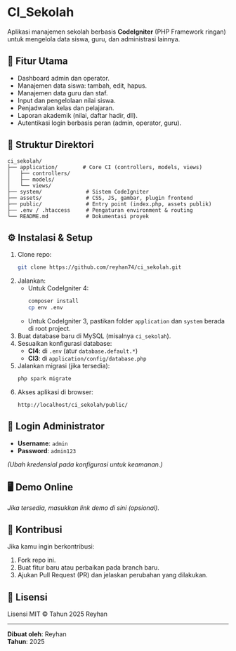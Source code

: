 # CI_Sekolah

Aplikasi manajemen sekolah berbasis **CodeIgniter** (PHP Framework ringan) untuk mengelola data siswa, guru, dan administrasi lainnya.

## 📌 Fitur Utama
- Dashboard admin dan operator.
- Manajemen data siswa: tambah, edit, hapus.
- Manajemen data guru dan staf.
- Input dan pengelolaan nilai siswa.
- Penjadwalan kelas dan pelajaran.
- Laporan akademik (nilai, daftar hadir, dll).
- Autentikasi login berbasis peran (admin, operator, guru).

## 📂 Struktur Direktori
```
ci_sekolah/
├── application/        # Core CI (controllers, models, views)
│   ├── controllers/
│   ├── models/
│   └── views/
├── system/              # Sistem CodeIgniter
├── assets/              # CSS, JS, gambar, plugin frontend
├── public/              # Entry point (index.php, assets publik)
├── .env / .htaccess     # Pengaturan environment & routing
└── README.md            # Dokumentasi proyek
```

## ⚙️ Instalasi & Setup
1. Clone repo:
   ```bash
   git clone https://github.com/reyhan74/ci_sekolah.git
   ```
2. Jalankan:
   - Untuk CodeIgniter 4:
     ```bash
     composer install
     cp env .env
     ```
   - Untuk CodeIgniter 3, pastikan folder `application` dan `system` berada di root project.
3. Buat database baru di MySQL (misalnya `ci_sekolah`).
4. Sesuaikan konfigurasi database:
   - **CI4**: di `.env` (atur `database.default.*`)
   - **CI3**: di `application/config/database.php`
5. Jalankan migrasi (jika tersedia):
   ```bash
   php spark migrate
   ```
6. Akses aplikasi di browser:
   ```
   http://localhost/ci_sekolah/public/
   ```

## 🔑 Login Administrator
- **Username**: `admin`
- **Password**: `admin123`
  
*(Ubah kredensial pada konfigurasi untuk keamanan.)*

## 🖥️ Demo Online
*Jika tersedia, masukkan link demo di sini (opsional).*

## 🤝 Kontribusi
Jika kamu ingin berkontribusi:
1. Fork repo ini.
2. Buat fitur baru atau perbaikan pada branch baru.
3. Ajukan Pull Request (PR) dan jelaskan perubahan yang dilakukan.

## 📜 Lisensi
Lisensi MIT © Tahun 2025 Reyhan

---

**Dibuat oleh**: Reyhan  
**Tahun**: 2025
